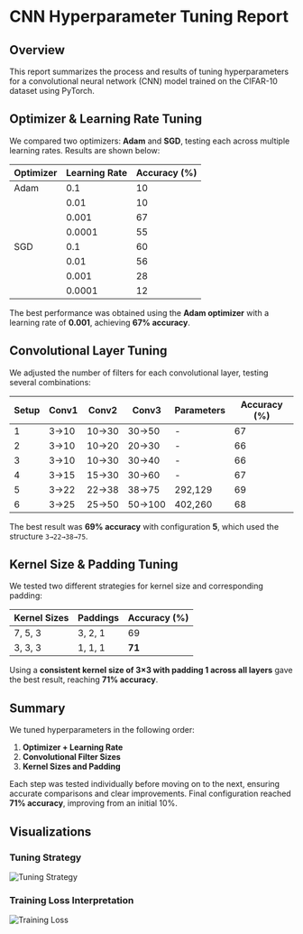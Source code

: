 # CNN Hyperparameter Tuning Report

## Overview
This report summarizes the process and results of tuning hyperparameters for a convolutional neural network (CNN) model trained on the CIFAR-10 dataset using PyTorch.

## Optimizer & Learning Rate Tuning
We compared two optimizers: **Adam** and **SGD**, testing each across multiple learning rates. Results are shown below:

| Optimizer | Learning Rate | Accuracy (%) |
|-----------|----------------|--------------|
| Adam      | 0.1            | 10           |
|           | 0.01           | 10           |
|           | 0.001          | 67           |
|           | 0.0001         | 55           |
| SGD       | 0.1            | 60           |
|           | 0.01           | 56           |
|           | 0.001          | 28           |
|           | 0.0001         | 12           |

The best performance was obtained using the **Adam optimizer** with a learning rate of **0.001**, achieving **67% accuracy**.

## Convolutional Layer Tuning
We adjusted the number of filters for each convolutional layer, testing several combinations:

| Setup | Conv1 | Conv2 | Conv3 | Parameters | Accuracy (%) |
|-------|--------|--------|--------|------------|---------------|
| 1     | 3→10  | 10→30  | 30→50  | -          | 67            |
| 2     | 3→10  | 10→20  | 20→30  | -          | 66            |
| 3     | 3→10  | 10→30  | 30→40  | -          | 66            |
| 4     | 3→15  | 15→30  | 30→60  | -          | 67            |
| 5     | 3→22  | 22→38  | 38→75  | 292,129    | 69            |
| 6     | 3→25  | 25→50  | 50→100 | 402,260    | 68            |

The best result was **69% accuracy** with configuration **5**, which used the structure `3→22→38→75`.

## Kernel Size & Padding Tuning
We tested two different strategies for kernel size and corresponding padding:

| Kernel Sizes | Paddings | Accuracy (%) |
|--------------|----------|--------------|
| 7, 5, 3      | 3, 2, 1  | 69           |
| 3, 3, 3      | 1, 1, 1  | **71**       |

Using a **consistent kernel size of 3×3 with padding 1 across all layers** gave the best result, reaching **71% accuracy**.

## Summary
We tuned hyperparameters in the following order:
1. **Optimizer + Learning Rate**
2. **Convolutional Filter Sizes**
3. **Kernel Sizes and Padding**

Each step was tested individually before moving on to the next, ensuring accurate comparisons and clear improvements. Final configuration reached **71% accuracy**, improving from an initial 10%.

## Visualizations

### Tuning Strategy
![Tuning Strategy](1AB9F47B-49AB-4229-B914-2B56504E6070.png)

### Training Loss Interpretation
![Training Loss](0144458D-1AAF-4D5C-91D3-541AB668D49A.png)